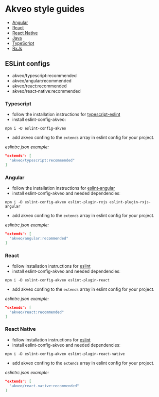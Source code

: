# Akveo style guides

- [Angular](./angular/README.md)
- [React](./react/README.md)
- [React Native](./react-native/README.md)
- [Java](./java/README.md)
- [TypeScript](./typescript/README.md)
- [RxJs](./rxjs/README.md)

## ESLint configs

- akveo/typescript:recommended
- akveo/angular:recommended
- akveo/react:recommended
- akveo/react-native:recommended

### Typescript

- follow the installation instructions for [typescript-eslint](https://github.com/typescript-eslint/typescript-eslint)
- install eslint-config-akveo:

```shell
npm i -D eslint-config-akveo
 ```

- add akveo confing to the `extends` array in eslint config for your project.

_eslintrc.json example:_

```json
"extends": [
  "akveo/typescript:recommended"
]
```

### Angular

- follow the installation instructions for [eslint-angular](https://github.com/angular-eslint/angular-eslint)
- install eslint-config-akveo and needed dependencies:

```shell
npm i -D eslint-config-akveo eslint-plugin-rxjs eslint-plugin-rxjs-angular
```

- add akveo confing to the `extends` array in eslint config for your project.

_eslintrc.json example:_

```json
"extends": [
  "akveo/angular:recommended"
]
```

### React

- follow installation instructions for [eslint](https://eslint.org/)
- install eslint-config-akveo and needed dependencies:

```shell
npm i -D eslint-config-akveo eslint-plugin-react
```

- add akveo confing to the `extends` array in eslint config for your project.

_eslintrc.json example:_

```json
"extends": [
  "akveo/react:recommended"
]
```

### React Native

- follow installation instructions for [eslint](https://eslint.org/)
- install eslint-config-akveo and needed dependencies:

```shell
npm i -D eslint-config-akveo eslint-plugin-react-native
```

- add akveo confing to the `extends` array in eslint config for your project.

_eslintrc.json example:_

```json
"extends": [
  "akveo/react-native:recommended"
]
```
